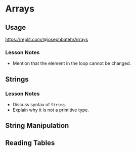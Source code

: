# Arrays

## Usage

https://replit.com/@josephbateh/Arrays

### Lesson Notes

- Mention that the element in the loop cannot be changed.

## Strings

### Lesson Notes

- Discuss syntax of `String`.
- Explain why it is not a primitive type.

## String Manipulation

## Reading Tables